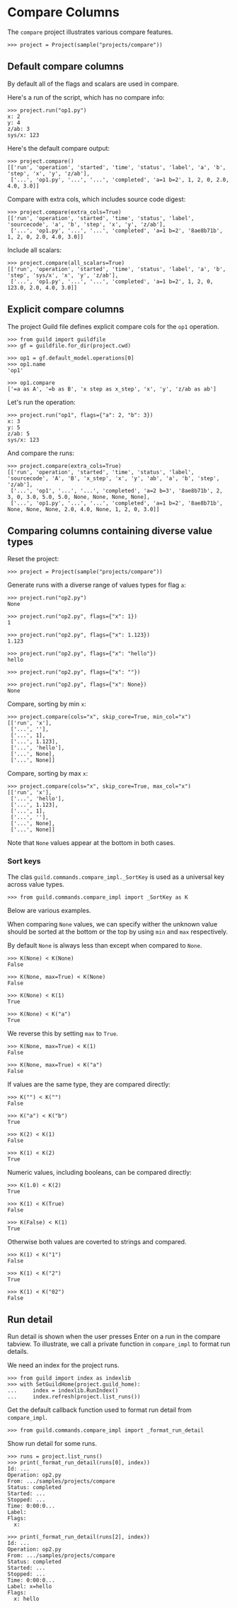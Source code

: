 # Compare Columns

The `compare` project illustrates various compare features.

    >>> project = Project(sample("projects/compare"))

## Default compare columns

By default all of the flags and scalars are used in compare.

Here's a run of the script, which has no compare info:

    >>> project.run("op1.py")
    x: 2
    y: 4
    z/ab: 3
    sys/x: 123

Here's the default compare output:

    >>> project.compare()
    [['run', 'operation', 'started', 'time', 'status', 'label', 'a', 'b', 'step', 'x', 'y', 'z/ab'],
     ['...', 'op1.py', '...', '...', 'completed', 'a=1 b=2', 1, 2, 0, 2.0, 4.0, 3.0]]


Compare with extra cols, which includes source code digest:

    >>> project.compare(extra_cols=True)
    [['run', 'operation', 'started', 'time', 'status', 'label', 'sourcecode', 'a', 'b', 'step', 'x', 'y', 'z/ab'],
     ['...', 'op1.py', '...', '...', 'completed', 'a=1 b=2', '8ae8b71b', 1, 2, 0, 2.0, 4.0, 3.0]]

Include all scalars:

    >>> project.compare(all_scalars=True)
    [['run', 'operation', 'started', 'time', 'status', 'label', 'a', 'b', 'step', 'sys/x', 'x', 'y', 'z/ab'],
     ['...', 'op1.py', '...', '...', 'completed', 'a=1 b=2', 1, 2, 0, 123.0, 2.0, 4.0, 3.0]]

## Explicit compare columns

The project Guild file defines explicit compare cols for the `op1` operation.

    >>> from guild import guildfile
    >>> gf = guildfile.for_dir(project.cwd)

    >>> op1 = gf.default_model.operations[0]
    >>> op1.name
    'op1'

    >>> op1.compare
    ['=a as A', '=b as B', 'x step as x_step', 'x', 'y', 'z/ab as ab']

Let's run the operation:

    >>> project.run("op1", flags={"a": 2, "b": 3})
    x: 3
    y: 5
    z/ab: 5
    sys/x: 123

And compare the runs:

    >>> project.compare(extra_cols=True)
    [['run', 'operation', 'started', 'time', 'status', 'label', 'sourcecode', 'A', 'B', 'x_step', 'x', 'y', 'ab', 'a', 'b', 'step', 'z/ab'],
     ['...', 'op1', '...', '...', 'completed', 'a=2 b=3', '8ae8b71b', 2, 3, 0, 3.0, 5.0, 5.0, None, None, None, None],
     ['...', 'op1.py', '...', '...', 'completed', 'a=1 b=2', '8ae8b71b', None, None, None, 2.0, 4.0, None, 1, 2, 0, 3.0]]

## Comparing columns containing diverse value types

Reset the project:

    >>> project = Project(sample("projects/compare"))

Generate runs with a diverse range of values types for flag `a`:

    >>> project.run("op2.py")
    None

    >>> project.run("op2.py", flags={"x": 1})
    1

    >>> project.run("op2.py", flags={"x": 1.123})
    1.123

    >>> project.run("op2.py", flags={"x": "hello"})
    hello

    >>> project.run("op2.py", flags={"x": ""})

    >>> project.run("op2.py", flags={"x": None})
    None

Compare, sorting by min `x`:

    >>> project.compare(cols="x", skip_core=True, min_col="x")
    [['run', 'x'],
     ['...', ''],
     ['...', 1],
     ['...', 1.123],
     ['...', 'hello'],
     ['...', None],
     ['...', None]]

Compare, sorting by max `x`:

    >>> project.compare(cols="x", skip_core=True, max_col="x")
    [['run', 'x'],
     ['...', 'hello'],
     ['...', 1.123],
     ['...', 1],
     ['...', ''],
     ['...', None],
     ['...', None]]

Note that `None` values appear at the bottom in both cases.

### Sort keys

The clas `guild.commands.compare_impl._SortKey` is used as a universal
key across value types.

    >>> from guild.commands.compare_impl import _SortKey as K

Below are various examples.

When comparing `None` values, we can specify wither the unknown value
should be sorted at the bottom or the top by using `min` and `max`
respectively.

By default `None` is always less than except when compared to `None`.

    >>> K(None) < K(None)
    False

    >>> K(None, max=True) < K(None)
    False

    >>> K(None) < K(1)
    True

    >>> K(None) < K("a")
    True

We reverse this by setting `max` to `True`.

    >>> K(None, max=True) < K(1)
    False

    >>> K(None, max=True) < K("a")
    False

If values are the same type, they are compared directly:

    >>> K("") < K("")
    False

    >>> K("a") < K("b")
    True

    >>> K(2) < K(1)
    False

    >>> K(1) < K(2)
    True

Numeric values, including booleans, can be compared directly:

    >>> K(1.0) < K(2)
    True

    >>> K(1) < K(True)
    False

    >>> K(False) < K(1)
    True

Otherwise both values are coverted to strings and compared.

    >>> K(1) < K("1")
    False

    >>> K(1) < K("2")
    True

    >>> K(1) < K("02")
    False

## Run detail

Run detail is shown when the user presses Enter on a run in the
compare tabview. To illustrate, we call a private function in
`compare_impl` to format run details.

We need an index for the project runs.

    >>> from guild import index as indexlib
    >>> with SetGuildHome(project.guild_home):
    ...     index = indexlib.RunIndex()
    ...     index.refresh(project.list_runs())

Get the default callback function used to format run detail from
`compare_impl`.

    >>> from guild.commands.compare_impl import _format_run_detail

Show run detail for some runs.

    >>> runs = project.list_runs()
    >>> print(_format_run_detail(runs[0], index))
    Id: ...
    Operation: op2.py
    From: .../samples/projects/compare
    Status: completed
    Started: ...
    Stopped: ...
    Time: 0:00:0...
    Label:
    Flags:
      x:

    >>> print(_format_run_detail(runs[2], index))
    Id: ...
    Operation: op2.py
    From: .../samples/projects/compare
    Status: completed
    Started: ...
    Stopped: ...
    Time: 0:00:0...
    Label: x=hello
    Flags:
      x: hello
